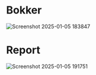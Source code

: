 # Bokker
![Screenshot 2025-01-05 183847](https://github.com/user-attachments/assets/965d8787-4d82-4b18-b511-b42fdf187186)

# Report

![Screenshot 2025-01-05 191751](https://github.com/user-attachments/assets/1fe707ff-5aca-4c20-af5f-063ad8cb5283)
